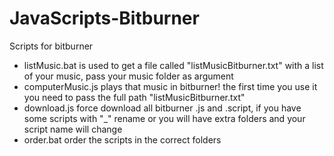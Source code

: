 # JavaScripts-Bitburner
Scripts for bitburner
 
- listMusic.bat is used to get a file called "listMusicBitburner.txt" with a list of your music, pass your music folder as argument
- computerMusic.js plays that music in bitburner! the first time you use it you need to pass the full path "listMusicBitburner.txt"
- download.js force download all bitburner .js and .script, if you have some scripts with "_" rename or you will have extra folders and your script name will change
- order.bat order the scripts in the correct folders
